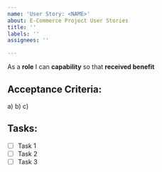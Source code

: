 ```yaml
---
name: 'User Story: <NAME>'
about: E-Commerce Project User Stories
title: ''
labels: ''
assignees: ''

---
```


As a **role** I can **capability** so that **received benefit**

## Acceptance Criteria:
a)
b)
c)

## Tasks:
- [ ] Task 1
- [ ] Task 2 
- [ ] Task 3

